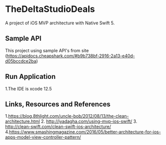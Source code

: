 # TheDeltaStudioDeals
A  project of iOS MVP architecture with Native Swift 5.


## Sample API
This project using sample API's from  site
(https://apidocs.cheapshark.com/#b9b738bf-2916-2a13-e40d-d05bccdce2ba)

## Run Application
1.The IDE is xcode 12.5


## Links, Resources and References
1.https://blog.8thlight.com/uncle-bob/2012/08/13/the-clean-architecture.html
2. http://iyadagha.com/using-mvp-ios-swift/
3. http://clean-swift.com/clean-swift-ios-architecture/
4.https://www.smashingmagazine.com/2016/05/better-architecture-for-ios-apps-model-view-controller-pattern/
